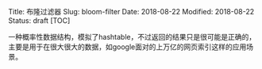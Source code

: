 Title: 布隆过滤器
Slug: bloom-filter
Date: 2018-08-22
Modified: 2018-08-22
Status: draft
[TOC]



一种概率性数据结构，模拟了hashtable，不过返回的结果只是很可能是正确的，主要是用于在很大很大的数据，如google面对的上万亿的网页索引这样的应用场景。

